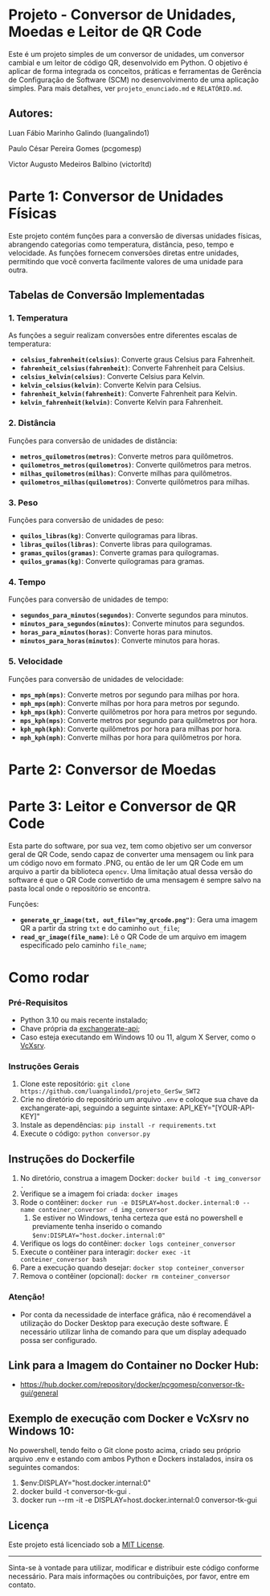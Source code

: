 ﻿# Projeto - Conversor de Unidades, Moedas e Leitor de QR Code

Este é um projeto simples de um conversor de unidades, um conversor cambial e um leitor de código QR, desenvolvido em Python. O objetivo é aplicar de forma integrada os conceitos, práticas e ferramentas de Gerência de Configuração de Software (SCM) no desenvolvimento de uma aplicação simples. Para mais detalhes, ver `projeto_enunciado.md` e `RELATÓRIO.md`.

## Autores:

Luan Fábio Marinho Galindo (luangalindo1)

Paulo César Pereira Gomes (pcgomesp)

Victor Augusto Medeiros Balbino (victorltd)

# Parte 1: Conversor de Unidades Físicas

Este projeto contém funções para a conversão de diversas unidades físicas, abrangendo categorias como temperatura, distância, peso, tempo e velocidade. As funções fornecem conversões diretas entre unidades, permitindo que você converta facilmente valores de uma unidade para outra.

## Tabelas de Conversão Implementadas

### 1. **Temperatura**
As funções a seguir realizam conversões entre diferentes escalas de temperatura:

- **`celsius_fahrenheit(celsius)`**: Converte graus Celsius para Fahrenheit.
- **`fahrenheit_celsius(fahrenheit)`**: Converte Fahrenheit para Celsius.
- **`celsius_kelvin(celsius)`**: Converte Celsius para Kelvin.
- **`kelvin_celsius(kelvin)`**: Converte Kelvin para Celsius.
- **`fahrenheit_kelvin(fahrenheit)`**: Converte Fahrenheit para Kelvin.
- **`kelvin_fahrenheit(kelvin)`**: Converte Kelvin para Fahrenheit.

### 2. **Distância**
Funções para conversão de unidades de distância:

- **`metros_quilometros(metros)`**: Converte metros para quilômetros.
- **`quilometros_metros(quilometros)`**: Converte quilômetros para metros.
- **`milhas_quilometros(milhas)`**: Converte milhas para quilômetros.
- **`quilometros_milhas(quilometros)`**: Converte quilômetros para milhas.

### 3. **Peso**
Funções para conversão de unidades de peso:

- **`quilos_libras(kg)`**: Converte quilogramas para libras.
- **`libras_quilos(libras)`**: Converte libras para quilogramas.
- **`gramas_quilos(gramas)`**: Converte gramas para quilogramas.
- **`quilos_gramas(kg)`**: Converte quilogramas para gramas.

### 4. **Tempo**
Funções para conversão de unidades de tempo:

- **`segundos_para_minutos(segundos)`**: Converte segundos para minutos.
- **`minutos_para_segundos(minutos)`**: Converte minutos para segundos.
- **`horas_para_minutos(horas)`**: Converte horas para minutos.
- **`minutos_para_horas(minutos)`**: Converte minutos para horas.

### 5. **Velocidade**
Funções para conversão de unidades de velocidade:

- **`mps_mph(mps)`**: Converte metros por segundo para milhas por hora.
- **`mph_mps(mph)`**: Converte milhas por hora para metros por segundo.
- **`kph_mps(kph)`**: Converte quilômetros por hora para metros por segundo.
- **`mps_kph(mps)`**: Converte metros por segundo para quilômetros por hora.
- **`kph_mph(kph)`**: Converte quilômetros por hora para milhas por hora.
- **`mph_kph(mph)`**: Converte milhas por hora para quilômetros por hora.

# Parte 2: Conversor de Moedas


# Parte 3: Leitor e Conversor de QR Code

Esta parte do software, por sua vez, tem como objetivo ser um conversor geral de QR Code, sendo capaz de converter uma mensagem ou link para um código novo em formato .PNG, ou então de ler um QR Code em um arquivo a partir da biblioteca `opencv`. Uma limitação atual dessa versão do software é que o QR Code convertido de uma mensagem é sempre salvo na pasta local onde o repositório se encontra.

Funções:
- **`generate_qr_image(txt, out_file="my_qrcode.png")`**: Gera uma imagem QR a partir da string `txt` e do caminho `out_file`;
- **`read_qr_image(file_name)`**: Lê o QR Code de um arquivo em imagem especificado pelo caminho `file_name`;

# Como rodar

### Pré-Requisitos
- Python 3.10 ou mais recente instalado;
- Chave própria da [exchangerate-api](https://www.exchangerate-api.com/);
- Caso esteja executando em Windows 10 ou 11, algum X Server, como o [VcXsrv](https://vcxsrv.com/).

### Instruções Gerais
1. Clone este repositório: `git clone https://github.com/luangalindo1/projeto_GerSw_SWT2`
2. Crie no diretório do repositório um arquivo `.env` e coloque sua chave da exchangerate-api, seguindo a seguinte sintaxe: API_KEY="[YOUR-API-KEY]"
3. Instale as dependências: `pip install -r requirements.txt`
4. Execute o código: `python conversor.py`

## Instruções do Dockerfile
1. No diretório, construa a imagem Docker: `docker build -t img_conversor .`
2. Verifique se a imagem foi criada: `docker images`
3. Rode o contêiner: `docker run -e DISPLAY=host.docker.internal:0 --name conteiner_conversor -d img_conversor`
    1. Se estiver no Windows, tenha certeza que está no powershell e previamente tenha inserido o comando `$env:DISPLAY="host.docker.internal:0"`
4. Verifique os logs do contêiner: `docker logs conteiner_conversor`
5. Execute o contêiner para interagir: `docker exec -it conteiner_conversor bash`
6. Pare a execução quando desejar: `docker stop conteiner_conversor`
7. Remova o contêiner (opcional): `docker rm conteiner_conversor`

### Atenção!
- Por conta da necessidade de interface gráfica, não é recomendável a utilização do Docker Desktop para execução deste software. É necessário utilizar linha de comando para que um display adequado possa ser configurado. 

## Link para a Imagem do Container no Docker Hub:
- https://hub.docker.com/repository/docker/pcgomesp/conversor-tk-gui/general

## Exemplo de execução com Docker e VcXsrv no Windows 10:
No powershell, tendo feito o Git clone posto acima, criado seu próprio arquivo .env e estando com ambos Python e Dockers instalados, insira os seguintes comandos:

1. $env:DISPLAY="host.docker.internal:0"
2. docker build -t conversor-tk-gui .
3. docker run --rm -it -e DISPLAY=host.docker.internal:0 conversor-tk-gui

## Licença

Este projeto está licenciado sob a [MIT License](LICENSE).

---

Sinta-se à vontade para utilizar, modificar e distribuir este código conforme necessário. Para mais informações ou contribuições, por favor, entre em contato.

